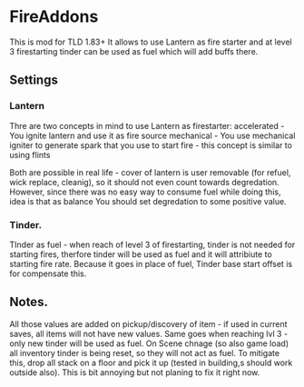 # FireAddons

This is mod for TLD 1.83+ 
It allows to use Lantern as fire starter and at level 3 firestarting tinder can be used as fuel which will add buffs there.

## Settings

### Lantern
Thre are two concepts in mind to use Lantern as firestarter:
accelerated - You ignite lantern and use it as fire source
mechanical - You use mechanical igniter to generate spark that you use to start fire - this concept is similar to using flints

Both are possible in real life - cover of lantern is user removable (for refuel, wick replace, cleanig), so it should not even count towards degredation. 
However, since there was no easy way to consume fuel while doing this, idea is that as balance You should set degredation to some positive value.

### Tinder.
TInder as fuel - when reach of level 3 of firestarting, tinder is not needed for starting fires, therfore tinder will be used as fuel and it will attribiute to starting fire rate.
Because it goes in place of fuel, Tinder base start offset is for compensate this.

## Notes.
All those values are added on pickup/discovery of item - if used in current saves, all items will not have new values. Same goes when reaching lvl 3 - only new tinder will be used as fuel.
On Scene chnage (so also game load) all inventory tinder is being reset, so they will not act as fuel. To mitigate this, drop all stack on a floor and pick it up (tested in building,s should work outside also).
This is bit annoying but not planing to fix it right now.
